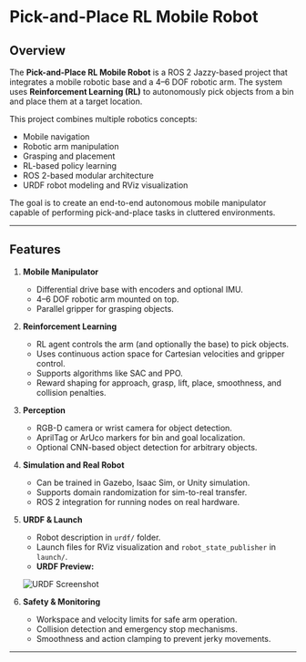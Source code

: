# Pick-and-Place RL Mobile Robot

## Overview
The **Pick-and-Place RL Mobile Robot** is a ROS 2 Jazzy-based project that integrates a mobile robotic base and a 4–6 DOF robotic arm. The system uses **Reinforcement Learning (RL)** to autonomously pick objects from a bin and place them at a target location.  

This project combines multiple robotics concepts:
- Mobile navigation
- Robotic arm manipulation
- Grasping and placement
- RL-based policy learning
- ROS 2-based modular architecture
- URDF robot modeling and RViz visualization

The goal is to create an end-to-end autonomous mobile manipulator capable of performing pick-and-place tasks in cluttered environments.

---

## Features
1. **Mobile Manipulator**
   - Differential drive base with encoders and optional IMU.
   - 4–6 DOF robotic arm mounted on top.
   - Parallel gripper for grasping objects.

2. **Reinforcement Learning**
   - RL agent controls the arm (and optionally the base) to pick objects.
   - Uses continuous action space for Cartesian velocities and gripper control.
   - Supports algorithms like SAC and PPO.
   - Reward shaping for approach, grasp, lift, place, smoothness, and collision penalties.

3. **Perception**
   - RGB-D camera or wrist camera for object detection.
   - AprilTag or ArUco markers for bin and goal localization.
   - Optional CNN-based object detection for arbitrary objects.

4. **Simulation and Real Robot**
   - Can be trained in Gazebo, Isaac Sim, or Unity simulation.
   - Supports domain randomization for sim-to-real transfer.
   - ROS 2 integration for running nodes on real hardware.

5. **URDF & Launch**
   - Robot description in `urdf/` folder.
   - Launch files for RViz visualization and `robot_state_publisher` in `launch/`.
   - **URDF Preview:**

   ![URDF Screenshot](images/Screenshot%202025-08-31%20at%203.49.03%E2%80%AFPM.png)

6. **Safety & Monitoring**
   - Workspace and velocity limits for safe arm operation.
   - Collision detection and emergency stop mechanisms.
   - Smoothness and action clamping to prevent jerky movements.

---
